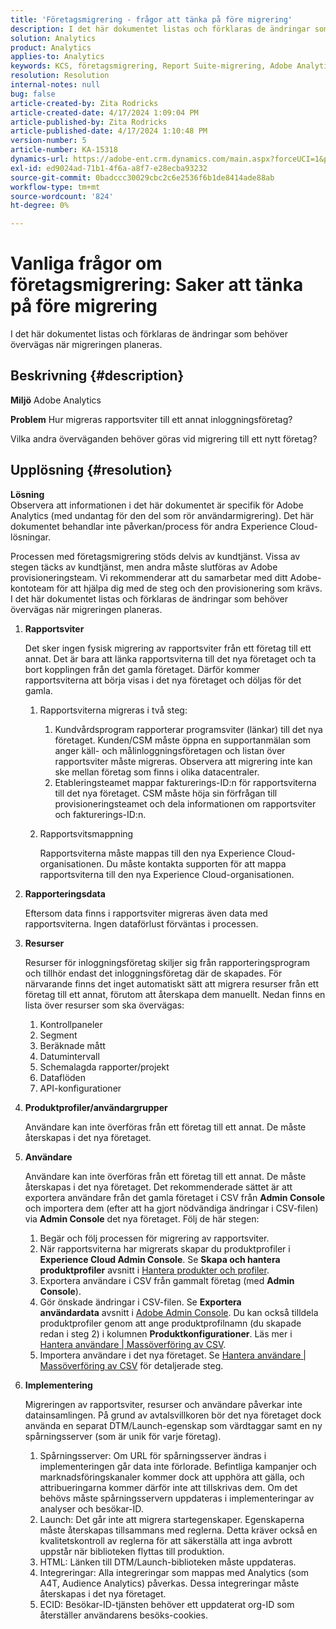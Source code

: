```yaml
---
title: 'Företagsmigrering - frågor att tänka på före migrering'
description: I det här dokumentet listas och förklaras de ändringar som behöver övervägas när migreringen planeras.
solution: Analytics
product: Analytics
applies-to: Analytics
keywords: KCS, företagsmigrering, Report Suite-migrering, Adobe Analytics, Admin Console, Frågor och svar, nytt företag, etablering, CSM, Adobe Account Team, Frågor och svar
resolution: Resolution
internal-notes: null
bug: false
article-created-by: Zita Rodricks
article-created-date: 4/17/2024 1:09:04 PM
article-published-by: Zita Rodricks
article-published-date: 4/17/2024 1:10:48 PM
version-number: 5
article-number: KA-15318
dynamics-url: https://adobe-ent.crm.dynamics.com/main.aspx?forceUCI=1&pagetype=entityrecord&etn=knowledgearticle&id=22a7afa9-bbfc-ee11-a1ff-6045bd0065b6
exl-id: ed9024ad-71b1-4f6a-a8f7-e28ecba93232
source-git-commit: 0badccc30029cbc2c6e2536f6b1de8414ade88ab
workflow-type: tm+mt
source-wordcount: '824'
ht-degree: 0%

---
```


# Vanliga frågor om företagsmigrering: Saker att tänka på före migrering


I det här dokumentet listas och förklaras de ändringar som behöver övervägas när migreringen planeras.



## Beskrivning {#description}


<b>Miljö</b>
Adobe Analytics

<b>Problem</b>
Hur migreras rapportsviter till ett annat inloggningsföretag?

Vilka andra överväganden behöver göras vid migrering till ett nytt företag?


## Upplösning {#resolution}


<b>Lösning</b>
<br>Observera att informationen i det här dokumentet är specifik för Adobe Analytics (med undantag för den del som rör användarmigrering). Det här dokumentet behandlar inte påverkan/process för andra Experience Cloud-lösningar.<br>




Processen med företagsmigrering stöds delvis av kundtjänst. Vissa av stegen täcks av kundtjänst, men andra måste slutföras av Adobe provisioneringsteam. Vi rekommenderar att du samarbetar med ditt Adobe-kontoteam för att hjälpa dig med de steg och den provisionering som krävs. I det här dokumentet listas och förklaras de ändringar som behöver övervägas när migreringen planeras.

1. <b>Rapportsviter</b>

   Det sker ingen fysisk migrering av rapportsviter från ett företag till ett annat. Det är bara att länka rapportsviterna till det nya företaget och ta bort kopplingen från det gamla företaget. Därför kommer rapportsviterna att börja visas i det nya företaget och döljas för det gamla.

   1. Rapportsviterna migreras i två steg:
      1. Kundvårdsprogram rapporterar programsviter (länkar) till det nya företaget. Kunden/CSM måste öppna en supportanmälan som anger käll- och målinloggningsföretagen och listan över rapportsviter måste migreras. Observera att migrering inte kan ske mellan företag som finns i olika datacentraler.
      2. Etableringsteamet mappar fakturerings-ID:n för rapportsviterna till det nya företaget. CSM måste höja sin förfrågan till provisioneringsteamet och dela informationen om rapportsviter och fakturerings-ID:n.
   2. Rapportsvitsmappning

      Rapportsviterna måste mappas till den nya Experience Cloud-organisationen. Du måste kontakta supporten för att mappa rapportsviterna till den nya Experience Cloud-organisationen.
2. <b>Rapporteringsdata</b>

   Eftersom data finns i rapportsviter migreras även data med rapportsviterna. Ingen dataförlust förväntas i processen.
3. <b>Resurser</b>

   Resurser för inloggningsföretag skiljer sig från rapporteringsprogram och tillhör endast det inloggningsföretag där de skapades. För närvarande finns det inget automatiskt sätt att migrera resurser från ett företag till ett annat, förutom att återskapa dem manuellt. Nedan finns en lista över resurser som ska övervägas:

   1. Kontrollpaneler
   2. Segment
   3. Beräknade mått
   4. Datumintervall
   5. Schemalagda rapporter/projekt
   6. Dataflöden
   7. API-konfigurationer
4. <b>Produktprofiler/användargrupper</b>

   Användare kan inte överföras från ett företag till ett annat. De måste återskapas i det nya företaget.
5. <b>Användare</b>

   Användare kan inte överföras från ett företag till ett annat. De måste återskapas i det nya företaget. Det rekommenderade sättet är att exportera användare från det gamla företaget i CSV från <b>Admin Console</b> och importera dem (efter att ha gjort nödvändiga ändringar i CSV-filen) via <b>Admin Console</b> det nya företaget. Följ de här stegen:

   1. Begär och följ processen för migrering av rapportsviter.
   2. När rapportsviterna har migrerats skapar du produktprofiler i <b>Experience Cloud Admin Console</b>. Se <b>Skapa och hantera produktprofiler</b> avsnitt i [Hantera produkter och profiler](https://helpx.adobe.com/in/enterprise/using/manage-products-and-profiles.html).
   3. Exportera användare i CSV från gammalt företag (med <b>Admin Console</b>).
   4. Gör önskade ändringar i CSV-filen. Se <b>Exportera användardata</b> avsnitt i [Adobe Admin Console](https://helpx.adobe.com/in/enterprise/using/users.html). Du kan också tilldela produktprofiler genom att ange produktprofilnamn (du skapade redan i steg 2) i kolumnen <b>Produktkonfigurationer</b>. Läs mer i [Hantera användare | Massöverföring av CSV](https://helpx.adobe.com/in/enterprise/using/bulk-upload-users.html).
   5. Importera användare i det nya företaget. Se [Hantera användare | Massöverföring av CSV](https://helpx.adobe.com/in/enterprise/using/bulk-upload-users.html) för detaljerade steg.
6. <b>Implementering</b>

   Migreringen av rapportsviter, resurser och användare påverkar inte datainsamlingen. På grund av avtalsvillkoren bör det nya företaget dock använda en separat DTM/Launch-egenskap som värdtaggar samt en ny spårningsserver (som är unik för varje företag).

   1. Spårningsserver: Om URL för spårningsserver ändras i implementeringen går data inte förlorade. Befintliga kampanjer och marknadsföringskanaler kommer dock att upphöra att gälla, och attribueringarna kommer därför inte att tillskrivas dem. Om det behövs måste spårningsservern uppdateras i implementeringar av analyser och besökar-ID.
   2. Launch: Det går inte att migrera startegenskaper. Egenskaperna måste återskapas tillsammans med reglerna. Detta kräver också en kvalitetskontroll av reglerna för att säkerställa att inga avbrott uppstår när biblioteken flyttas till produktion.
   3. HTML: Länken till DTM/Launch-biblioteken måste uppdateras.
   4. Integreringar: Alla integreringar som mappas med Analytics (som A4T, Audience Analytics) påverkas. Dessa integreringar måste återskapas i det nya företaget.
   5. ECID: Besökar-ID-tjänsten behöver ett uppdaterat org-ID som återställer användarens besöks-cookies.
